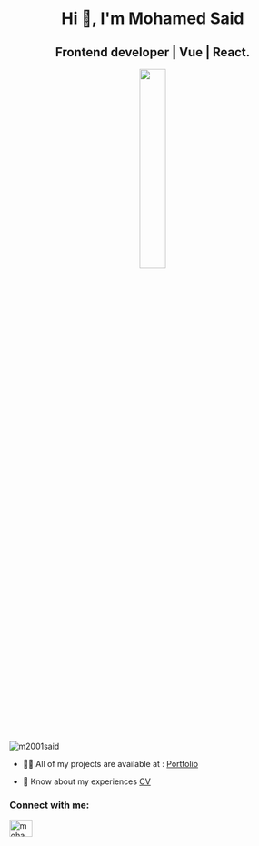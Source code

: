 <h1 align="center">Hi 👋, I'm Mohamed Said</h1>
<h2 align="center">Frontend developer | Vue | React.</h2>
<p align="center">
<img height="auto" width="30%" height="30%" src="https://img.freepik.com/free-vector/binary-code-concept-illustration_114360-6578.jpg?w=740&t=st=1667293861~exp=1667294461~hmac=7a5ff6107d767578c95c440fd37202dfb2122651251e72857260310edd175942" /> </p>

<p align="left"> <img src="https://komarev.com/ghpvc/?username=m2001said&label=Profile%20views&color=0e75b6&style=flat" alt="m2001said" /> </p>

- 👨‍💻 All of my projects are available at : [Portfolio](https://mohamed-said-website.vercel.app)

- 📄 Know about my experiences [CV](https://docs.google.com/document/d/1OcavfO8XJ7q3Q5Efn7UbkEj08XX4R7WxYeQJITmoPpU/edit?usp=sharing)

<h3 align="left">Connect with me:</h3>
<p align="left">
<a href="https://linkedin.com/in/mohamedsaidredwan" target="blank"><img align="center" src="https://raw.githubusercontent.com/rahuldkjain/github-profile-readme-generator/master/src/images/icons/Social/linked-in-alt.svg" alt="mohamed-said-5a599b234" height="30" width="40" /></a>
</p>

